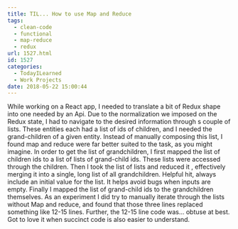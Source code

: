```yaml
---
title: TIL... How to use Map and Reduce
tags:
  - clean-code
  - functional
  - map-reduce
  - redux
url: 1527.html
id: 1527
categories:
  - TodayILearned
  - Work Projects
date: 2018-05-22 15:00:44
---
```


While working on a React app, I needed to translate a bit of Redux shape into one needed by an Api. Due to the normalization we imposed on the Redux state, I had to navigate to the desired information through s couple of lists. These entities each had a list of ids of children, and I needed the grand-children of a given entity. Instead of manually composing this list, I found map and reduce were far better suited to the task, as you might imagine. In order to get the list of grandchildren, I first mapped the list of children ids to a list of lists of grand-child ids. These lists were accessed through the children. Then I took the list of lists and reduced it , effectively merging it into a single, long list of all grandchildren. Helpful hit, always include an initial value for the list. It helps avoid bugs when inputs are empty. Finally I mapped the list of grand-child ids to the grandchildren themselves. As an experiment I did try to manually iterate through the lists without Map and reduce, and found that those three lines replaced something like 12-15 lines. Further, the 12-15 line code was... obtuse at best. Got to love it when succinct code is also easier to understand.